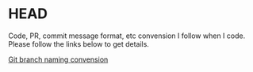 # HEAD

Code, PR, commit message format, etc convension I follow when I code. Please follow the links below to get details.

[Git branch naming convension](docs/git-branch-naming-convension.md)
